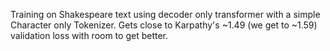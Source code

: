 Training on Shakespeare text using decoder only transformer with a simple Character only Tokenizer. Gets close to Karpathy's ~1.49 (we get to ~1.59) validation loss with room to get better. 